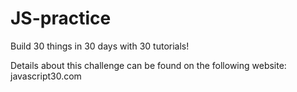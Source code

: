 # JS-practice

Build 30 things in 30 days with 30 tutorials!

Details about this challenge can be found on the following website: javascript30.com
